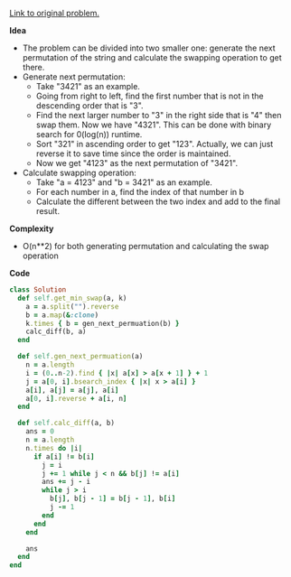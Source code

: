 [Link to original problem.](https://leetcode.com/problems/minimum-adjacent-swaps-to-reach-the-kth-smallest-number/)

**Idea**

- The problem can be divided into two smaller one: generate the next permutation of the string and calculate the swapping operation to get there.
- Generate next permutation:
  - Take "3421" as an example.
  - Going from right to left, find the first number that is not in the descending order that is "3".
  - Find the next larger number to "3" in the right side that is "4" then swap them. Now we have "4321". This can be done with binary search for 0(log(n)) runtime.
  - Sort "321" in ascending order to get "123". Actually, we can just reverse it to save time since the order is maintained.
  - Now we get "4123" as the next permutation of "3421".
- Calculate swapping operation:
  - Take "a = 4123" and "b = 3421" as an example.
  - For each number in a, find the index of that number in b
  - Calculate the different between the two index and add to the final result.

**Complexity**

- O(n**2) for both generating permutation and calculating the swap operation

**Code**

```ruby
class Solution
  def self.get_min_swap(a, k)
    a = a.split("").reverse
    b = a.map(&:clone)
    k.times { b = gen_next_permuation(b) }
    calc_diff(b, a)
  end

  def self.gen_next_permuation(a)
    n = a.length
    i = (0..n-2).find { |x| a[x] > a[x + 1] } + 1
    j = a[0, i].bsearch_index { |x| x > a[i] }
    a[i], a[j] = a[j], a[i]
    a[0, i].reverse + a[i, n]
  end

  def self.calc_diff(a, b)
    ans = 0
    n = a.length
    n.times do |i|
      if a[i] != b[i]
        j = i
        j += 1 while j < n && b[j] != a[i]
        ans += j - i
        while j > i
          b[j], b[j - 1] = b[j - 1], b[i]
          j -= 1
        end
      end
    end

    ans
  end
end
```

